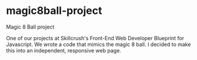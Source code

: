 # magic8ball-project
Magic 8 Ball project

One of our projects at Skillcrush's Front-End Web Developer Blueprint for Javascript. We wrote a code that mimics the magic 8 ball. 
I decided to make this into an independent, responsive web page.
